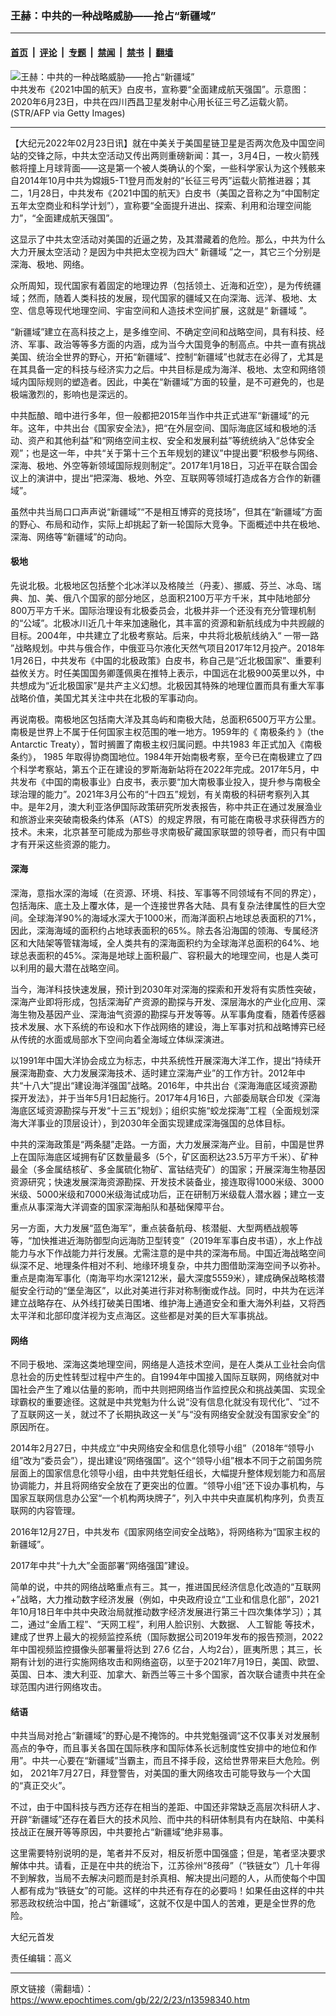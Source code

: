 ### 王赫：中共的一种战略威胁——抢占“新疆域”

---

#### [首页](../../../..?n13598340) &nbsp;|&nbsp; [评论](../../../../../epoch-comment?n13598340) &nbsp;|&nbsp; [专题](../../../../../epoch-special?n13598340) &nbsp;|&nbsp; [禁闻](../../../../../epoch-news?n13598340) &nbsp;|&nbsp; [禁书](../../../../../books?n13598340) &nbsp;|&nbsp; [翻墙](https://github.com/gfw-breaker/nogfw/blob/master/README.md?n13598340)


<div><img alt="王赫：中共的一种战略威胁——抢占“新疆域”" class="attachment-djy_600_400 size-djy_600_400 wp-post-image" src="https://i.epochtimes.com/assets/uploads/2022/02/id13598527-GettyImages-1221997703-.jpeg"/>
<div class="caption">
 中共发布《2021中国的航天》白皮书，宣称要“全面建成航天强国”。示意图：2020年6月23日，中共在四川西昌卫星发射中心用长征三号乙运载火箭。(STR/AFP via Getty Images)
</div></div><hr/><div class="post_content" id="artbody" itemprop="articleBody">
 <!-- article content begin -->
 <p>
  【大纪元2022年02月23日讯】就在中美关于美国星链卫星是否两次危及中国空间站的交锋之际，中共太空活动又传出两则重磅新闻：其一，3月4日，一枚火箭残骸将撞上月球背面——这是第一个被人类确认的个案，一些科学家认为这个残骸来自2014年10月中共为嫦娥5-T1登月而发射的“长征三号丙”运载火箭推进器；其二，1月28日，中共发布《2021中国的航天》白皮书（美国之音称之为“中国制定五年太空商业和科学计划”），宣称要“全面提升进出、探索、利用和治理空间能力”，“全面建成航天强国”。
 </p>
 <p>
  这显示了中共太空活动对美国的近逼之势，及其潜藏着的危险。那么，中共为什么大力开展太空活动？是因为中共把太空视为四大“
  <ok href="https://www.epochtimes.com/gb/tag/%E6%96%B0%E7%96%86%E5%9F%9F.html">
   新疆域
  </ok>
  ”之一，其它三个分别是深海、极地、网络。
 </p>
 <p>
  众所周知，现代国家有着固定的地理边界（包括领土、近海和近空），是为传统疆域；然而，随着人类科技的发展，现代国家的疆域又在向深海、远洋、极地、太空、信息等现代地理空间、宇宙空间和人造技术空间扩展，这就是“
  <ok href="https://www.epochtimes.com/gb/tag/%E6%96%B0%E7%96%86%E5%9F%9F.html">
   新疆域
  </ok>
  ”。
 </p>
 <p>
  “新疆域”建立在高科技之上，是多维空间、不确定空间和战略空间，具有科技、经济、军事、政治等等多方面的内涵，成为当今大国竞争的制高点。中共一直有挑战美国、统治全世界的野心，开拓“新疆域”、控制“新疆域”也就志在必得了，尤其是在其具备一定的科技与经济实力之后。中共目标是成为海洋、极地、太空和网络领域内国际规则的塑造者。因此，中美在“新疆域”方面的较量，是不可避免的，也是极端激烈的，影响也是深远的。
 </p>
 <p>
  中共酝酿、暗中进行多年，但一般都把2015年当作中共正式进军“新疆域”的元年。这年，中共出台《国家安全法》，把“在外层空间、国际海底区域和极地的活动、资产和其他利益”和“网络空间主权、安全和发展利益”等统统纳入“总体安全观”；也是这一年，中共“关于第十三个五年规划的建议”中提出要“积极参与网络、深海、极地、外空等新领域国际规则制定”。2017年1月18日，习近平在联合国会议上的演讲中，提出“把深海、极地、外空、互联网等领域打造成各方合作的新疆域”。
 </p>
 <p>
  虽然中共当局口口声声说“新疆域”“不是相互博弈的竞技场”，但其在“新疆域”方面的野心、布局和动作，实际上却挑起了新一轮国际大竞争。下面概述中共在极地、深海、网络等“新疆域”的动向。
 </p>
 <h4>
  极地
 </h4>
 <p>
  先说北极。北极地区包括整个北冰洋以及格陵兰（丹麦）、挪威、芬兰、冰岛、瑞典、加、美、俄八个国家的部分地区，总面积2100万平方千米，其中陆地部分800万平方千米。国际治理设有北极委员会，北极并非一个还没有充分管理机制的“公域”。北极冰川近几十年来加速融化，其丰富的资源和新航线成为中共觊觎的目标。2004年，中共建立了北极考察站。后来，中共将北极航线纳入“
  <ok href="https://www.epochtimes.com/gb/tag/%E4%B8%80%E5%B8%A6%E4%B8%80%E8%B7%AF.html">
   一带一路
  </ok>
  ”战略规划。中共与俄合作，中俄亚马尔液化天然气项目2017年12月投产。2018年1月26日，中共发布《中国的北极政策》白皮书，称自己是“近北极国家”、重要利益攸关方。时任美国国务卿蓬佩奥在推特上表示，中国远在北极900英里以外，中共想成为“近北极国家”是共产主义幻想。北极因其特殊的地理位置而具有重大军事战略价值，美国尤其关注中共在北极的军事动向。
 </p>
 <p>
  再说南极。南极地区包括南大洋及其岛屿和南极大陆，总面积6500万平方公里。南极是世界上不属于任何国家主权范围的唯一地方。1959年的《
  <ok href="https://www.epochtimes.com/gb/tag/%E5%8D%97%E6%9E%81%E6%9D%A1%E7%BA%A6.html">
   南极条约
  </ok>
  》（the Antarctic Treaty），暂时搁置了南极主权归属问题。中共1983 年正式加入《南极条约》， 1985 年取得协商国地位。1984年开始南极考察，至今已在南极建立了四个科学考察站，第五个正在建设的罗斯海新站将在2022年完成。2017年5月，中共发布《中国的南极事业》白皮书，表示要“加大南极事业投入，提升参与南极全球治理的能力”。2021年3月公布的“十四五”规划，有关南极的科研考察列入其中。是年2月，澳大利亚洛伊国际政策研究所发表报告，称中共正在通过发展渔业和旅游业来突破南极条约体系（ATS）的规定界限，有可能在南极寻求获得西方的技术。未来，北京甚至可能成为那些寻求南极矿藏国家联盟的领导者，而只有中国才有开采这些资源的能力。
 </p>
 <h4>
  深海
 </h4>
 <p>
  深海，意指水深的海域（在资源、环境、科技、军事等不同领域有不同的界定），包括海床、底土及上覆水体，是一个连接世界各大陆、具有复杂法律属性的巨大空间。全球海洋90%的海域水深大于1000米，而海洋面积占地球总表面积的71%，因此，深海海域的面积约占地球表面积的65%。除去各沿海国的领海、专属经济区和大陆架等管辖海域，全人类共有的深海面积约为全球海洋总面积的64%、地球总表面积的45%。深海是地球上面积最广、容积最大的地理空间，也是人类可以利用的最大潜在战略空间。
 </p>
 <p>
  当今，海洋科技快速发展，预计到2030年对深海的探索和开发将有实质性突破，深海产业即将形成，包括深海矿产资源的勘探与开发、深层海水的产业化应用、深海生物及基因产业、深海油气资源的勘探与开发等等。从军事角度看，随着传感器技术发展、水下系统的布设和水下作战网络的建设，海上军事对抗和战略博弈已经从传统的水面或局部水下空间向着全海域立体纵深演进。
 </p>
 <p>
  以1991年中国大洋协会成立为标志，中共系统性开展深海大洋工作，提出“持续开展深海勘查、大力发展深海技术、适时建立深海产业”的工作方针。2012年中共“十八大”提出“建设海洋强国”战略。2016年，中共出台《深海海底区域资源勘探开发法》，并于当年5月1日起施行。2017年4月16日，六部委局联合印发《深海海底区域资源勘探与开发“十三五”规划》；组织实施“蛟龙探海”工程（全面规划深海大洋事业的顶层设计），到2030年全面实现建成深海强国的总体目标。
 </p>
 <p>
  中共的深海政策是“两条腿”走路。一方面，大力发展深海产业。目前，中国是世界上在国际海底区域拥有矿区数量最多（5个，矿区面积达23.5万平方千米）、矿种最全（多金属结核矿、多金属硫化物矿、富钴结壳矿）的国家；开展深海生物基因资源研究；快速发展深海资源勘探、开发技术装备业，接连取得1000米级、3000米级、5000米级和7000米级海试成功后，正在研制万米级载人潜水器；建立一支重点从事深海大洋调查的国家深海船队和基础保障平台。
 </p>
 <p>
  另一方面，大力发展“蓝色海军”，重点装备航母、核潜艇、大型两栖战舰等等，“加快推进近海防御型向远海防卫型转变”（2019年军事白皮书语），水上作战能力与水下作战能力并行发展。尤需注意的是中共的深海布局。中国近海战略空间纵深不足、地理条件相对不利、地缘环境复杂，中共力图借助深海空间予以弥补。重点是南海军事化（南海平均水深1212米，最大深度5559米），建成确保战略核潜艇安全行动的“堡垒海区”，以此对美进行非对称制衡或作战。同时，中共为在远洋建立战略存在、从外线打破美日围堵、维护海上通道安全和重大海外利益，又将西太平洋和北部印度洋视为支点海区。这些都是对美的巨大军事挑战。
 </p>
 <h4>
  网络
 </h4>
 <p>
  不同于极地、深海这类地理空间，网络是人造技术空间，是在人类从工业社会向信息社会的历史性转型过程中产生的。自1994年中国接入国际互联网，网络就对中国社会产生了难以估量的影响，而中共则把网络当作监控民众和挑战美国、实现全球霸权的重要途径。这就是中共党魁为什么说“没有信息化就没有现代化”、“过不了互联网这一关，就过不了长期执政这一关”与“没有网络安全就没有国家安全”的原因所在。
 </p>
 <p>
  2014年2月27日，中共成立“中央网络安全和信息化领导小组”（2018年“领导小组”改为“委员会”），提出建设“网络强国”。这个“领导小组”根本不同于之前国务院层面上的国家信息化领导小组，由中共党魁任组长，大幅提升整体规划能力和高层协调能力，并且将网络安全放在了更突出的位置。“领导小组”还下设办事机构，与国家互联网信息办公室“一个机构两块牌子”，列入中共中央直属机构序列，负责互联网的内容管理。
 </p>
 <p>
  2016年12月27日，中共发布《国家网络空间安全战略》，将网络称为“国家主权的新疆域”。
 </p>
 <p>
  2017年中共“十九大”全面部署“网络强国”建设。
 </p>
 <p>
  简单的说，中共的网络战略重点有三。其一，推进国民经济信息化改造的“互联网+”战略，大力推动数字经济发展（例如，中央政府设立“工业和信息化部”，2021年10月18日年中共中央政治局就推动数字经济发展进行第三十四次集体学习）；其二，通过“金盾工程”、“天网工程”，利用人脸识别、大数据、
  <ok href="https://www.epochtimes.com/gb/tag/%E4%BA%BA%E5%B7%A5%E6%99%BA%E8%83%BD.html">
   人工智能
  </ok>
  等技术，建成了世界上最大的视频监控系统（国际数据公司2019年发布的报告预测，2022 年中国视频监控摄像头部署量将达到 27.6 亿台，人均2台），匪夷所思；其三，长期有计划的进行实施网络攻击和网络盗窃，以至于2021年7月19日，美国、欧盟、英国、日本、澳大利亚、加拿大、新西兰等三十多个国家，首次联合谴责中共在全球范围内进行网络攻击。
 </p>
 <h4>
  结语
 </h4>
 <p>
  中共当局对抢占“新疆域”的野心是不掩饰的。中共党魁强调“这不仅事关对发展制高点的争夺，而且事关各国在国际秩序和国际体系长远制度性安排中的地位和作用”。中共一心要在“新疆域”当霸主，而且不择手段，这给世界带来巨大危险。例如， 2021年7月27日，拜登警告，对美国的重大网络攻击可能导致与一个大国的“真正交火”。
 </p>
 <p>
  不过，由于中国科技与西方还存在相当的差距、中国还非常缺乏高层次科研人才、开辟“新疆域”还存在着巨大的技术风险、而中共的科研体制具有内在缺陷、中美科技战正在展开等等原因，中共要抢占“新疆域”绝非易事。
 </p>
 <p>
  这里需要特别说明的是，笔者并不反对，相反祈愿中国强盛；但是，笔者坚决要求解体中共。请看，正是在中共的统治下，江苏徐州“8孩母”（“铁链女”）几十年得不到解救，当局不去解决问题而是封杀真相、解决提出问题的人，从而使每个中国人都有成为“铁链女”的可能。这样的中共还有存在的必要吗！如果任由这样的中共邪恶政权统治中国，抢占“新疆域”，这就不仅是中国人的苦难，更是全世界的危险。
 </p>
 <p>
  大纪元首发
 </p>
 <p>
  责任编辑：高义
 </p>
 <!-- article content end -->
 <div id="below_article_ad">
 </div>
</div>


---

原文链接（需翻墙）：https://www.epochtimes.com/gb/22/2/23/n13598340.htm